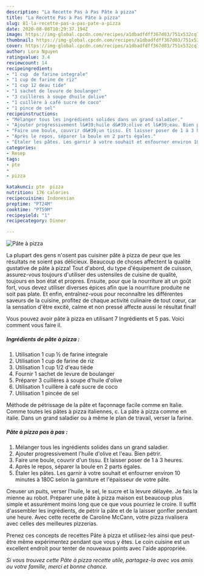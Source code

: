 ```yaml
---
description: "La Recette Pas à Pas Pâte à pizza"
title: "La Recette Pas à Pas Pâte à pizza"
slug: 81-la-recette-pas-a-pas-pate-a-pizza
date: 2020-08-08T10:29:37.194Z
image: https://img-global.cpcdn.com/recipes/a1dbadfdff367d03/751x532cq70/pate-a-pizza-photo-principale-de-la-recette.jpg
thumbnail: https://img-global.cpcdn.com/recipes/a1dbadfdff367d03/751x532cq70/pate-a-pizza-photo-principale-de-la-recette.jpg
cover: https://img-global.cpcdn.com/recipes/a1dbadfdff367d03/751x532cq70/pate-a-pizza-photo-principale-de-la-recette.jpg
author: Lora Nguyen
ratingvalue: 3.4
reviewcount: 14
recipeingredient:
- "1 cup  de farine integrale"
- "1 cup de farine de riz"
- "1 cup 12 deau tide"
- "1 sachet de levure de boulanger"
- "3 cuillères à soupe dhuile dolive"
- "1 cuillère à café sucre de coco"
- "1 pince de sel"
recipeinstructions:
- "Mélanger tous les ingrédients solides dans un grand saladier."
- "Ajouter progressivement l&#39;huile d&#39;olive et l&#39;eau. Bien pétrir."
- "Faire une boule, couvrir d&#39;un tissu. Et laisser poser de 1 à 3 heures."
- "Après le repos, séparer la boule en 2 parts égales."
- "Étaler les pâtes. Les garnir à votre souhait et enfourner environ 10 minutes à 180C selon la garniture et l&#39;épaisseur de votre pâte."
categories:
- Resep
tags:
- pte
- 
- pizza

katakunci: pte  pizza 
nutrition: 176 calories
recipecuisine: Indonesian
preptime: "PT24M"
cooktime: "PT59M"
recipeyield: "1"
recipecategory: Dinner

---
```



![Pâte à pizza](https://img-global.cpcdn.com/recipes/a1dbadfdff367d03/751x532cq70/pate-a-pizza-photo-principale-de-la-recette.jpg)

La plupart des gens n'osent pas cuisiner pâte à pizza de peur que les résultats ne soient pas délicieux. Beaucoup de choses affectent la qualité gustative de pâte à pizza! Tout d'abord, du type d'équipement de cuisson, assurez-vous toujours d'utiliser des ustensiles de cuisine de qualité, toujours en bon état et propres. Ensuite, pour que la nourriture ait un goût fort, vous devez utiliser diverses épices afin que la nourriture produite ne soit pas plate. Et enfin, entraînez-vous pour reconnaître les différentes saveurs de la cuisine, profitez de chaque activité culinaire de tout cœur, car la sensation d'être excité, calme et non pressé affecte aussi le résultat final!

<!--inarticleads1-->

Vous pouvez avoir pâte à pizza en utilisant 7 Ingrédients et 5 pas. Voici comment vous faire il.

##### Ingrédients de pâte à pizza :

1. Utilisation 1 cup ½ de farine integrale
1. Utilisation 1 cup de farine de riz
1. Utilisation 1 cup 1/2 d&#39;eau tiède
1. Fournir 1 sachet de levure de boulanger
1. Préparer 3 cuillères à soupe d&#39;huile d&#39;olive
1. Utilisation 1 cuillère à café sucre de coco
1. Utilisation 1 pincée de sel


Méthode de pétrissage de la pâte et façonnage facile comme en Italie. Comme toutes les pâtes à pizza italiennes, c. La pâte à pizza comme en italie. Dans un grand saladier ou à même le plan de travail, verser la farine. 

<!--inarticleads2-->

##### Pâte à pizza pas à pas :

1. Mélanger tous les ingrédients solides dans un grand saladier.
1. Ajouter progressivement l&#39;huile d&#39;olive et l&#39;eau. Bien pétrir.
1. Faire une boule, couvrir d&#39;un tissu. Et laisser poser de 1 à 3 heures.
1. Après le repos, séparer la boule en 2 parts égales.
1. Étaler les pâtes. Les garnir à votre souhait et enfourner environ 10 minutes à 180C selon la garniture et l&#39;épaisseur de votre pâte.


Creuser un puits, verser l&#39;huile, le sel, le sucre et la levure délayée. Je fais la mienne au robot. Préparer une pâte à pizza maison est beaucoup plus simple et assurément moins long que ce que vous pourriez le croire. Il suffit d&#39;assembler les ingrédients, de pétrir la pâte et de la laisser gonfler pendant une heure. Avec cette recette de Caroline McCann, votre pizza rivalisera avec celles des meilleures pizzerias. 

<!--inarticleads1-->

<p>
Prenez ces concepts de recettes Pâte à pizza et utilisez-les ainsi que peut-être même expérimentez pendant que vous y êtes. Le coin cuisine est un excellent endroit pour tenter de nouveaux points avec l'aide appropriée.
</p>

<p>
<i>Si vous trouvez cette Pâte à pizza recette utile, partagez-la avec vos amis ou votre famille, merci et bonne chance.</i>
</p>
